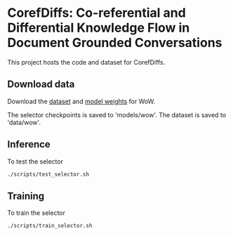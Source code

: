 # CorefDiffs: Co-referential and Differential Knowledge Flow in Document Grounded Conversations

This project hosts the code and dataset for CorefDiffs.


## Download data

Download the [dataset](https://drive.google.com/file/d/1AF7qM6lkhW3CkQD4ni1Jsr1I8y5ecGbP/view?usp=sharing) and [model weights](https://drive.google.com/file/d/1RkZFJ_jGWp8T7QiIpAuDOEaSFl_spt-k/view?usp=sharing) for WoW.

The selector checkpoints is saved to 'models/wow'. The dataset is saved to 'data/wow'.



## Inference
To test the selector
```bash
./scripts/test_selector.sh
```

## Training
To train the selector
```bash
./scripts/train_selector.sh
```
